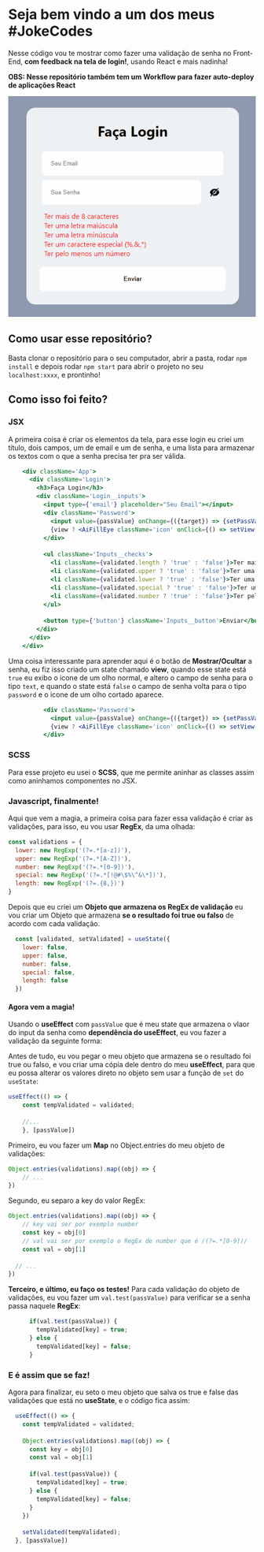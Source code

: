 # Seja bem vindo a um dos meus #JokeCodes
Nesse código vou te mostrar como fazer uma validação de senha no Front-End, **com feedback na tela de login!**, usando React e mais nadinha!

**OBS: Nesse repositório também tem um Workflow para fazer auto-deploy de aplicações React**

![Login Gif](./LoginGif.gif)

## Como usar esse repositório?
Basta clonar o repositório para o seu computador, abrir a pasta, rodar `npm install` e depois rodar `npm start` para abrir o projeto no seu `localhost:xxxx`, e prontinho!

## Como isso foi feito?

### JSX
A primeira coisa é criar os elementos da tela, para esse login eu criei um título, dois campos, um de email e um de senha, e uma lista para armazenar os textos com o que a senha precisa ter pra ser válida.

```jsx
    <div className='App'>
      <div className='Login'>
        <h3>Faça Login</h3>
        <div className='Login__inputs'>
          <input type={'email'} placeholder="Seu Email"></input>
          <div className='Password'>
            <input value={passValue} onChange={({target}) => {setPassValue(target.value)}} type={view ? 'text' : 'password'} placeholder="Sua Senha"></input>
            {view ? <AiFillEye className='icon' onClick={() => setView(!view)}/> : <AiFillEyeInvisible className='icon' onClick={() => setView(!view)}/>}
          </div>

          <ul className='Inputs__checks'>
            <li className={validated.length ? 'true' : 'false'}>Ter mais de 8 caracteres</li>
            <li className={validated.upper ? 'true' : 'false'}>Ter uma letra maiúscula</li>
            <li className={validated.lower ? 'true' : 'false'}>Ter uma letra minúscula</li>
            <li className={validated.special ? 'true' : 'false'}>Ter um caractere especial (%,&,*)</li>
            <li className={validated.number ? 'true' : 'false'}>Ter pelo menos um número</li>
          </ul>

          <button type={'button'} className='Inputs__button'>Enviar</button>
        </div>
      </div>
    </div>
```

Uma coisa interessante para aprender aqui é o botão de **Mostrar/Ocultar** a senha, eu fiz isso criado um state chamado **view**, quando esse state está `true` eu exibo o icone de um olho normal, e altero o campo de senha para o tipo `text`, e quando o state está `false` o campo de senha volta para o tipo `password` e o icone de um olho cortado aparece.

```jsx
          <div className='Password'>
            <input value={passValue} onChange={({target}) => {setPassValue(target.value)}} type={view ? 'text' : 'password'} placeholder="Sua Senha"></input>
            {view ? <AiFillEye className='icon' onClick={() => setView(!view)}/> : <AiFillEyeInvisible className='icon' onClick={() => setView(!view)}/>}
          </div>
```

### SCSS
Para esse projeto eu usei o **SCSS**, que me permite aninhar as classes assim como aninhamos componentes no JSX.

### Javascript, finalmente!
Aqui que vem a magia, a primeira coisa para fazer essa validação é criar as validações, para isso, eu vou usar **RegEx**, da uma olhada:
```javascript
const validations = {
  lower: new RegExp('(?=.*[a-z])'),
  upper: new RegExp('(?=.*[A-Z])'),
  number: new RegExp('(?=.*[0-9])'),
  special: new RegExp('(?=.*[!@#\$%\^&\*])'),
  length: new RegExp('(?=.{8,})')
}
```

Depois que eu criei um **Objeto que armazena os RegEx de validação** eu vou criar um Objeto que armazena **se o resultado foi true ou falso** de acordo com cada validação.
```javascript
  const [validated, setValidated] = useState({
    lower: false,
    upper: false,
    number: false,
    special: false,
    length: false
  })
```

#### Agora vem a magia!
Usando o **useEffect** com `passValue` que é meu state que armazena o vlaor do input da senha como **dependência do useEffect**, eu vou fazer a validação da seguinte forma:

Antes de tudo, eu vou pegar o meu objeto que armazena se o resultado foi true ou falso, e vou criar uma cópia dele dentro do meu **useEffect**, para que eu possa alterar os valores direto no objeto sem usar a função de `set` do `useState`:
```javascript
useEffect(() => {
    const tempValidated = validated;
    
    //...
    }, [passValue])
```

Primeiro, eu vou fazer um **Map** no Object.entries do meu objeto de validações:
```javascript
Object.entries(validations).map((obj) => {
    // ...
})
```

Segundo, eu separo a key do valor RegEx:
```javascript
Object.entries(validations).map((obj) => {
    // key vai ser por exemplo number
    const key = obj[0]
    // val vai ser por exemplo o RegEx de number que é /(?=.*[0-9])/
    const val = obj[1]
  
  // ...
})
```

**Terceiro, e último, eu faço os testes!**
Para cada validação do objeto de validações, eu vou fazer um `val.test(passValue)` para verificar se a senha passa naquele **RegEx**:
```javascript
      if(val.test(passValue)) {
        tempValidated[key] = true;
      } else {
        tempValidated[key] = false;
      }
```

### E é assim que se faz!

Agora para finalizar, eu seto o meu objeto que salva os true e false das validações que está no **useState**, e o código fica assim:
```javascript
  useEffect(() => {
    const tempValidated = validated;

    Object.entries(validations).map((obj) => {
      const key = obj[0]
      const val = obj[1]

      if(val.test(passValue)) {
        tempValidated[key] = true;
      } else {
        tempValidated[key] = false;
      }
    })

    setValidated(tempValidated);
  }, [passValue])
```